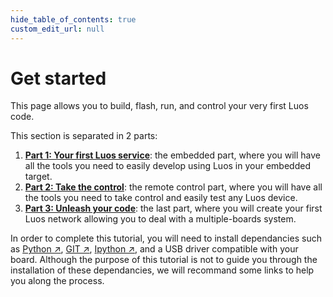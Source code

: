```yaml
---
hide_table_of_contents: true
custom_edit_url: null
---
```


# Get started

This page allows you to build, flash, run, and control your very first Luos code.

This section is separated in 2 parts:

1.  [**Part 1: Your first Luos service**](/docs/get-started/get-started1): the embedded part, where you will have all the tools you need to easily develop using Luos in your embedded target.
2.  [**Part 2: Take the control**](/docs/get-started/get-started2): the remote control part, where you will have all the tools you need to take control and easily test any Luos device.
3.  [**Part 3: Unleash your code**](/docs/get-started/get-started3): the last part, where you will create your first Luos network allowing you to deal with a multiple-boards system.

In order to complete this tutorial, you will need to install dependancies such as <a href="https://www.python.org" target="_blank">Python &#8599;</a>, <a href="https://git-scm.com/" target="_blank">GIT &#8599;</a>, <a href="https://ipython.org/" target="_blank">Ipython &#8599;</a>, and a USB driver compatible with your board. Although the purpose of this tutorial is not to guide you through the installation of these dependancies, we will recommand some links to help you along the process.

